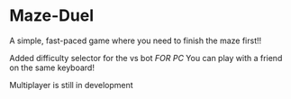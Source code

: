 # Maze-Duel
A simple, fast-paced game where you need to finish the maze first!!

Added difficulty selector for the vs bot
*FOR PC*
You can play with a friend on the same keyboard!

Multiplayer is still in development
